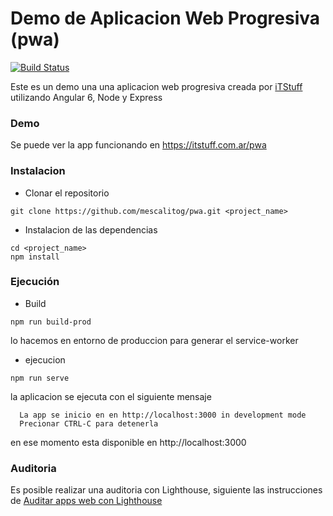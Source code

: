 # Demo de Aplicacion Web Progresiva (pwa)
[![Build Status](https://travis-ci.com/mescalitog/pwa.svg?branch=master)](https://travis-ci.com/mescalitog/pwa)

Este es un demo una una aplicacion web progresiva creada por [iTStuff](https://itstuff.com.ar) utilizando Angular 6, Node y Express

### Demo

Se puede ver la app funcionando en https://itstuff.com.ar/pwa

### Instalacion

- Clonar el repositorio 
```
git clone https://github.com/mescalitog/pwa.git <project_name>
```
- Instalacion de las dependencias
```
cd <project_name>
npm install
```

### Ejecución

- Build
```
npm run build-prod
```
lo hacemos en entorno de produccion para generar el service-worker

- ejecucion
```
npm run serve
```
la aplicacion se ejecuta con el siguiente mensaje
```
  La app se inicio en en http://localhost:3000 in development mode
  Precionar CTRL-C para detenerla
```
en ese momento esta disponible en http://localhost:3000

### Auditoria

Es posible realizar una auditoria con Lighthouse, siguiente las instrucciones de [Auditar apps web con Lighthouse](https://developers.google.com/web/tools/lighthouse/)





